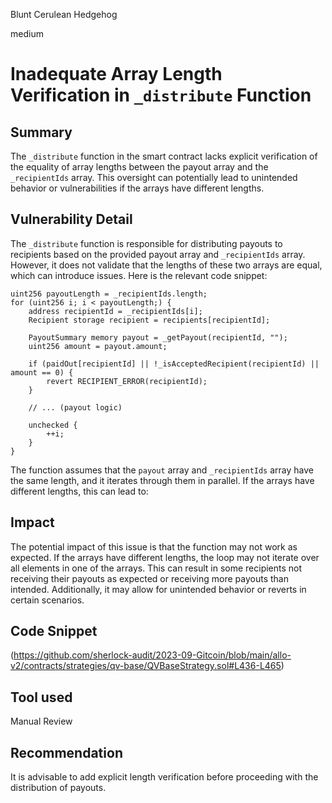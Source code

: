 Blunt Cerulean Hedgehog

medium

# Inadequate Array Length Verification in `_distribute` Function
## Summary
The `_distribute` function in the smart contract lacks explicit verification of the equality of array lengths between the payout array and the `_recipientIds` array. This oversight can potentially lead to unintended behavior or vulnerabilities if the arrays have different lengths.
## Vulnerability Detail
The `_distribute` function is responsible for distributing payouts to recipients based on the provided payout array and `_recipientIds` array. However, it does not validate that the lengths of these two arrays are equal, which can introduce issues.
Here is the relevant code snippet:
```solidity
uint256 payoutLength = _recipientIds.length;
for (uint256 i; i < payoutLength;) {
    address recipientId = _recipientIds[i];
    Recipient storage recipient = recipients[recipientId];

    PayoutSummary memory payout = _getPayout(recipientId, "");
    uint256 amount = payout.amount;

    if (paidOut[recipientId] || !_isAcceptedRecipient(recipientId) || amount == 0) {
        revert RECIPIENT_ERROR(recipientId);
    }

    // ... (payout logic)

    unchecked {
        ++i;
    }
}

```
The function assumes that the `payout` array and `_recipientIds` array have the same length, and it iterates through them in parallel. If the arrays have different lengths, this can lead to:
## Impact
The potential impact of this issue is that the function may not work as expected. If the arrays have different lengths, the loop may not iterate over all elements in one of the arrays. This can result in some recipients not receiving their payouts as expected or receiving more payouts than intended. Additionally, it may allow for unintended behavior or reverts in certain scenarios.
## Code Snippet
(https://github.com/sherlock-audit/2023-09-Gitcoin/blob/main/allo-v2/contracts/strategies/qv-base/QVBaseStrategy.sol#L436-L465)
## Tool used

Manual Review

## Recommendation
It is advisable to add explicit length verification before proceeding with the distribution of payouts.